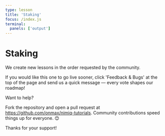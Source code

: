 ```yaml
---
type: lesson
title: 'Staking'
focus: /index.js
terminal:
  panels: ['output']
---
```


# Staking

We create new lessons in the order requested by the community.

If you would like this one to go live sooner, click 'Feedback & Bugs' at the top of the page and send us a quick message — every vote shapes our roadmap!

Want to help?

Fork the repository and open a pull request at https://github.com/onmax/nimiq-tutorials. Community contributions speed things up for everyone. 😊

Thanks for your support!
